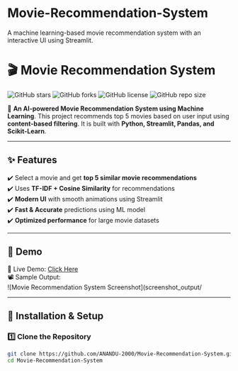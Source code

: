 # Movie-Recommendation-System
A machine learning-based movie recommendation system with an interactive UI using Streamlit.
# 🎬 Movie Recommendation System  

![GitHub stars](https://img.shields.io/github/stars/ANANDU-2000/Movie-Recommendation-System?style=social)
![GitHub forks](https://img.shields.io/github/forks/ANANDU-2000/Movie-Recommendation-System?style=social)
![GitHub license](https://img.shields.io/github/license/ANANDU-2000/Movie-Recommendation-System)
![GitHub repo size](https://img.shields.io/github/repo-size/ANANDU-2000/Movie-Recommendation-System)

🚀 **An AI-powered Movie Recommendation System using Machine Learning**. This project recommends top 5 movies based on user input using **content-based filtering**. It is built with **Python, Streamlit, Pandas, and Scikit-Learn**. 

---

## ✨ **Features**
✔️ Select a movie and get **top 5 similar movie recommendations**  
✔️ Uses **TF-IDF + Cosine Similarity** for recommendations  
✔️ **Modern UI** with smooth animations using Streamlit  
✔️ **Fast & Accurate** predictions using ML model  
✔️ **Optimized performance** for large movie datasets  

---

## 🚀 **Demo**
🔗 Live Demo: [Click Here](https://your-demo-link.com)  
📽 Sample Output:  
![Movie Recommendation System Screenshot](screenshot_output/

---

## 📌 **Installation & Setup**
### **1️⃣ Clone the Repository**
```bash
git clone https://github.com/ANANDU-2000/Movie-Recommendation-System.git
cd Movie-Recommendation-System
